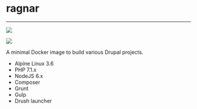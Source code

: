# ragnar
---

[![](https://images.microbadger.com/badges/version/asrob/ragnar:alpine-php71.svg)](https://microbadger.com/images/asrob/ragnar:alpine-php71 "Get your own version badge on microbadger.com")

[![](https://images.microbadger.com/badges/image/asrob/ragnar:alpine-php71.svg)](https://microbadger.com/images/asrob/ragnar:alpine-php71 "Get your own image badge on microbadger.com")

A minimal Docker image to build various Drupal projects.

* Alpine Linux 3.6
* PHP 7.1.x
* NodeJS 6.x
* Composer
* Grunt
* Gulp
* Drush launcher
